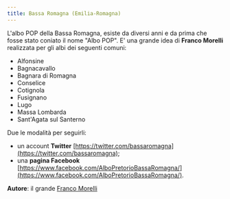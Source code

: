 ```yaml
---
title: Bassa Romagna (Emilia-Romagna)
---
```


L'albo POP della Bassa Romagna, esiste da diversi anni e da prima che fosse stato coniato il nome "Albo POP". E' una grande idea di **Franco Morelli** realizzata per gli albi dei seguenti comuni: 

- Alfonsine
- Bagnacavallo
- Bagnara di Romagna
- Conselice
- Cotignola
- Fusignano
- Lugo
- Massa Lombarda
- Sant'Agata sul Santerno 

Due le modalità per seguirli:

* un account **Twitter** [https://twitter.com/bassaromagna](https://twitter.com/bassaromagna);
* una **pagina Facebook** [https://www.facebook.com/AlboPretorioBassaRomagna/](https://www.facebook.com/AlboPretorioBassaRomagna/).

**Autore**: il grande [Franco Morelli](https://twitter.com/eccoilmoro)



